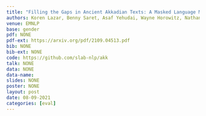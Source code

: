 ```yaml
---
title: "Filling the Gaps in Ancient Akkadian Texts: A Masked Language Modelling Approach"
authors: Koren Lazar, Benny Saret, Asaf Yehudai, Wayne Horowitz, Nathan Wasserman,  <b>Gabriel Stanovsky</b><br>Media coverage:<b><a href="https://www.newscientist.com/article/2290324-ancient-mesopotamian-cuneiform-tablets-could-be-decoded-by-an-ai/#:~:text=Ancient%20Mesopotamian%20cuneiform%20tablets%20could%20be%20decoded%20by%20an%20AI,-Technology%2016%20September&text=Clay%20tablets%20inscribed%20with%20text,2500%20BC%20and%20100%20AD." target="_blank"> NewScientist</a></b>
venue: EMNLP
base: gender
pdf: NONE
pdf-ext: https://arxiv.org/pdf/2109.04513.pdf
bib: NONE
bib-ext: NONE
code: https://github.com/slab-nlp/akk
talk: NONE
data: NONE
data-name: 
slides: NONE
poster: NONE
layout: post
date: 08-09-2021
categories: [eval]
---
```

